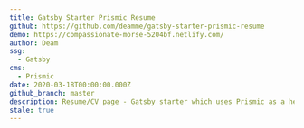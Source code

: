 ```yaml
---
title: Gatsby Starter Prismic Resume
github: https://github.com/deamme/gatsby-starter-prismic-resume
demo: https://compassionate-morse-5204bf.netlify.com/
author: Deam
ssg:
  - Gatsby
cms:
  - Prismic
date: 2020-03-18T00:00:00.000Z
github_branch: master
description: Resume/CV page - Gatsby starter which uses Prismic as a headless CMS.
stale: true
---
```


